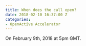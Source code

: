 ```yaml
---
title: When does the call open?
date: 2018-02-10 16:37:00 Z
categories:
- OpenActive Accelerator
---
```


On February 9th, 2018 at 5pm GMT.